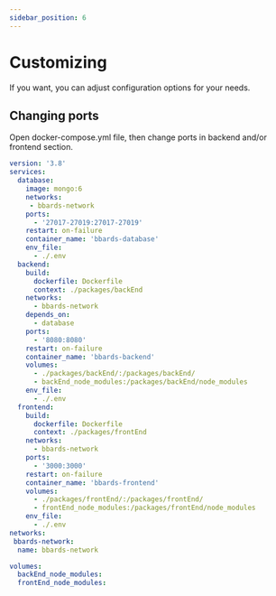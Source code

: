 ```yaml
---
sidebar_position: 6
---
```


# Customizing

If you want, you can adjust configuration options for your needs.

## Changing ports

Open docker-compose.yml file, then change ports in backend and/or frontend section.

```yml
version: '3.8'
services:
  database:
    image: mongo:6
    networks:
     - bbards-network
    ports:
      - '27017-27019:27017-27019'
    restart: on-failure
    container_name: 'bbards-database'
    env_file:
      - ./.env
  backend:
    build:
      dockerfile: Dockerfile
      context: ./packages/backEnd
    networks: 
      - bbards-network
    depends_on:
      - database
    ports:
      - '8080:8080'
    restart: on-failure
    container_name: 'bbards-backend'
    volumes:
      - ./packages/backEnd/:/packages/backEnd/
      - backEnd_node_modules:/packages/backEnd/node_modules
    env_file:
      - ./.env
  frontend:
    build:
      dockerfile: Dockerfile
      context: ./packages/frontEnd
    networks: 
      - bbards-network
    ports:
      - '3000:3000'
    restart: on-failure
    container_name: 'bbards-frontend'
    volumes:
      - ./packages/frontEnd/:/packages/frontEnd/
      - frontEnd_node_modules:/packages/frontEnd/node_modules
    env_file:
      - ./.env
networks:
 bbards-network:
  name: bbards-network

volumes:
  backEnd_node_modules:
  frontEnd_node_modules:
```
